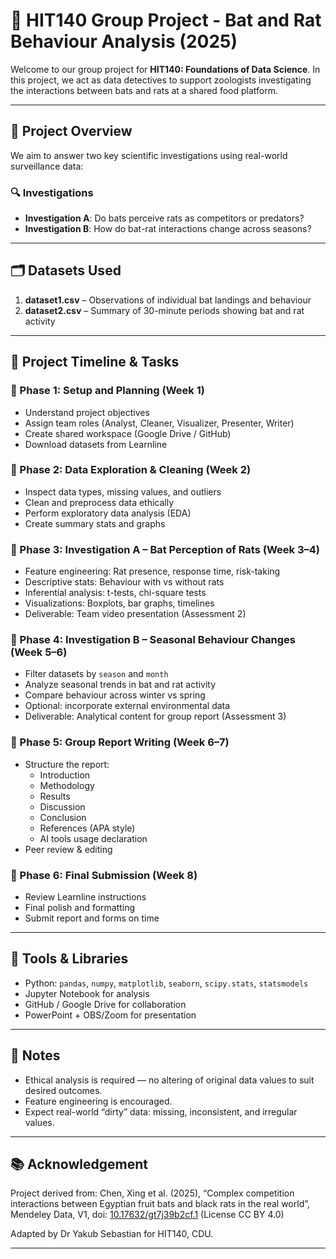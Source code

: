 # 🦇 HIT140 Group Project - Bat and Rat Behaviour Analysis (2025)

Welcome to our group project for **HIT140: Foundations of Data Science**. In this project, we act as data detectives to support zoologists investigating the interactions between bats and rats at a shared food platform.

---

## 📌 Project Overview

We aim to answer two key scientific investigations using real-world surveillance data:

### 🔍 Investigations
- **Investigation A**: Do bats perceive rats as competitors or predators?  
- **Investigation B**: How do bat-rat interactions change across seasons?

---

## 🗂️ Datasets Used

1. **dataset1.csv** – Observations of individual bat landings and behaviour  
2. **dataset2.csv** – Summary of 30-minute periods showing bat and rat activity

---

## 🧭 Project Timeline & Tasks

### 🔹 Phase 1: Setup and Planning (Week 1)
- Understand project objectives
- Assign team roles (Analyst, Cleaner, Visualizer, Presenter, Writer)
- Create shared workspace (Google Drive / GitHub)
- Download datasets from Learnline

### 🔹 Phase 2: Data Exploration & Cleaning (Week 2)
- Inspect data types, missing values, and outliers
- Clean and preprocess data ethically
- Perform exploratory data analysis (EDA)
- Create summary stats and graphs

### 🔹 Phase 3: Investigation A – Bat Perception of Rats (Week 3–4)
- Feature engineering: Rat presence, response time, risk-taking
- Descriptive stats: Behaviour with vs without rats
- Inferential analysis: t-tests, chi-square tests
- Visualizations: Boxplots, bar graphs, timelines
- Deliverable: Team video presentation (Assessment 2)

### 🔹 Phase 4: Investigation B – Seasonal Behaviour Changes (Week 5–6)
- Filter datasets by `season` and `month`
- Analyze seasonal trends in bat and rat activity
- Compare behaviour across winter vs spring
- Optional: incorporate external environmental data
- Deliverable: Analytical content for group report (Assessment 3)

### 🔹 Phase 5: Group Report Writing (Week 6–7)
- Structure the report:
  - Introduction
  - Methodology
  - Results
  - Discussion
  - Conclusion
  - References (APA style)
  - AI tools usage declaration
- Peer review & editing

### 🔹 Phase 6: Final Submission (Week 8)
- Review Learnline instructions
- Final polish and formatting
- Submit report and forms on time

---

## 🧰 Tools & Libraries

- Python: `pandas`, `numpy`, `matplotlib`, `seaborn`, `scipy.stats`, `statsmodels`
- Jupyter Notebook for analysis
- GitHub / Google Drive for collaboration
- PowerPoint + OBS/Zoom for presentation

---

## 📎 Notes

- Ethical analysis is required — no altering of original data values to suit desired outcomes.
- Feature engineering is encouraged.
- Expect real-world “dirty” data: missing, inconsistent, and irregular values.

---

## 📚 Acknowledgement

Project derived from:
Chen, Xing et al. (2025), “Complex competition interactions between Egyptian fruit bats and black rats in the real world”, Mendeley Data, V1, doi: [10.17632/gt7j39b2cf.1](https://doi.org/10.17632/gt7j39b2cf.1) (License CC BY 4.0)

Adapted by Dr Yakub Sebastian for HIT140, CDU.

---
